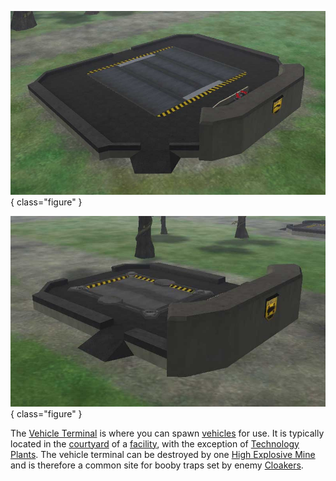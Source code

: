 ![](../images/Airterm.jpg){ class="figure" }

![](../images/Ground.jpg){ class="figure" }

The [Vehicle Terminal](../locations/Vehicle_Terminal.md) is
where you can spawn [vehicles](category:_Vehicles.md) for use. It is typically
located in the [courtyard](Courtyard.md) of a
[facility](../locations/Facilities.md), with the exception of
[Technology Plants](../locations/Technology_Plant.md). The vehicle terminal can
be destroyed by one
[High Explosive Mine](../weapons/Adaptive_Construction_Engine.md) and is
therefore a common site for booby traps set by enemy
[Cloakers](../armor/Infiltration_Suit.md).
